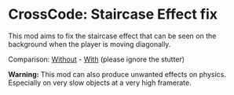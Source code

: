 # CrossCode: Staircase Effect fix

This mod aims to fix the staircase effect that can be seen on the background when the player is moving diagonally.

Comparison: [Without](https://www.youtube.com/watch?v=hD7URVK7JxI) - [With](https://www.youtube.com/watch?v=4fN0hv-uQDo) (please ignore the stutter)

**Warning:** This mod can also produce unwanted effects on physics. Especially on very slow objects at a very high framerate.

